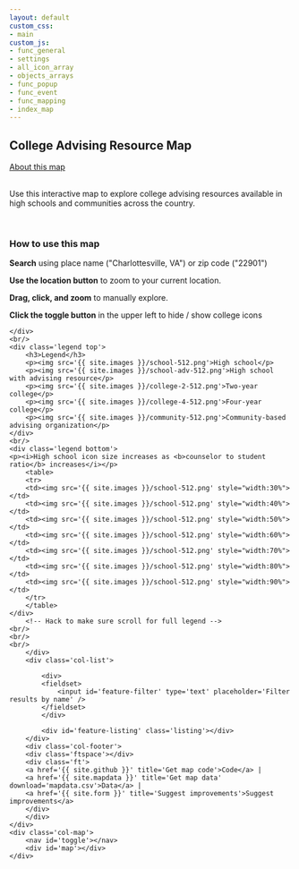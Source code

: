 ```yaml
---
layout: default
custom_css:
- main
custom_js:
- func_general
- settings
- all_icon_array
- objects_arrays
- func_popup
- func_event
- func_mapping
- index_map
---
```


<div class='container'>
	<div class='col-sidebar'>
		<div class='col-header'>
			<h2>College Advising Resource Map</h2>	
		</div>
		<div class='col-subheader'>
			<a href='{{ site.baseurl }}/about'>About this map</a>	
		</div>
		<div id='instructions'>
		<div id='subinstructions'>
		<br/>
			<p>Use this interactive map to explore college advising resources
				available in high schools and communities across the
	country.</p>
	<br/>
			<h3>How to use this map</h3>
			<p><i class='fas fa-search fa-lg fa-fw'></i>
				<b>Search</b> using place name ("Charlottesville, VA") or zip code ("22901")</p>
			<p><i class='fas fa-crosshairs fa-lg fa-fw'></i>
				<b>Use the location button</b> to zoom to your current location.</p>
			<p><i class='far fa-hand-pointer fa-lg fa-fw'></i>
				<b>Drag, click, and zoom</b> to manually explore.</p>
			<p><i class='fas fa-mouse-pointer fa-lg fa-fw'></i>
				<b>Click the toggle button</b> in the upper left to
	hide / show college icons</p>	
	
	</div>
	<br/>
	<div class='legend top'>
		<h3>Legend</h3>
		<p><img src='{{ site.images }}/school-512.png'>High school</p>
		<p><img src='{{ site.images }}/school-adv-512.png'>High school with advising resource</p>
		<p><img src='{{ site.images }}/college-2-512.png'>Two-year college</p>
		<p><img src='{{ site.images }}/college-4-512.png'>Four-year college</p>
		<p><img src='{{ site.images }}/community-512.png'>Community-based advising organization</p>
	</div>
	<br/>
	<div class='legend bottom'>
	<p><i>High school icon size increases as <b>counselor to student ratio</b> increases</i></p>
	    <table>
		<tr>
		<td><img src='{{ site.images }}/school-512.png' style="width:30%"></td> 
		<td><img src='{{ site.images }}/school-512.png' style="width:40%"></td>
		<td><img src='{{ site.images }}/school-512.png' style="width:50%"></td>
		<td><img src='{{ site.images }}/school-512.png' style="width:60%"></td> 
		<td><img src='{{ site.images }}/school-512.png' style="width:70%"></td>
		<td><img src='{{ site.images }}/school-512.png' style="width:80%"></td> 
		<td><img src='{{ site.images }}/school-512.png' style="width:90%"></td> 
		</tr> 
		</table>
	</div>
		<!-- Hack to make sure scroll for full legend -->
	<br/>
	<br/>
	<br/>	
	    </div>
		<div class='col-list'>
		
			<div>
			<fieldset>
				<input id='feature-filter' type='text' placeholder='Filter results by name' />
			</fieldset>
			</div>
		
			<div id='feature-listing' class='listing'></div>
		</div>
		<div class='col-footer'>
		<div class='ftspace'></div>
		<div class='ft'> 
		<a href='{{ site.github }}' title='Get map code'>Code</a> |
		<a href='{{ site.mapdata }}' title='Get map data' download='mapdata.csv'>Data</a> |
		<a href='{{ site.form }}' title='Suggest improvements'>Suggest improvements</a> 
		</div>
		</div>
	</div>
	<div class='col-map'>
		<nav id='toggle'></nav>
		<div id='map'></div>
	</div>
</div>
